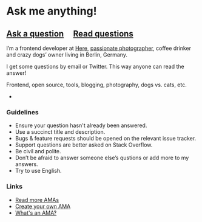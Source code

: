 # Ask me anything!

## [Ask a question](../../issues/new) &nbsp;&nbsp;&nbsp; [Read questions](../../issues?q=is%3Aissue+is%3Aclosed+sort%3Aupdated-desc)

I’m a frontend developer at [Here](https://here.com/en), [passionate photographer](http://morning.photos/), coffee drinker and crazy dogs’ owner living in Berlin, Germany.

I get some questions by email or Twitter. This way anyone can read the answer!

Frontend, open source, tools, blogging, photography, dogs vs. cats, etc.

-

### Guidelines

- Ensure your question hasn't already been answered.
- Use a succinct title and description.
- Bugs & feature requests should be opened on the relevant issue tracker.
- Support questions are better asked on Stack Overflow.
- Be civil and polite.
- Don’t be afraid to answer someone else’s qustions or add more to my answers.
- Try to use English.

### Links

- [Read more AMAs](https://github.com/sindresorhus/amas)
- [Create your own AMA](https://github.com/sindresorhus/amas/blob/master/create-ama.md)
- [What's an AMA?](https://en.wikipedia.org/wiki/Reddit#IAmA_and_AMA)
